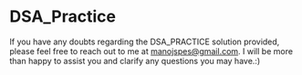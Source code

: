 # DSA_Practice

If you have any doubts regarding the DSA_PRACTICE solution provided, please feel free to reach out to me at manojspes@gmail.com. I will be more than happy to assist you and clarify any questions you may have.:)
